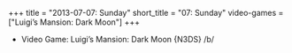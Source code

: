 +++
title = "2013-07-07: Sunday"
short_title = "07: Sunday"
video-games = ["Luigi’s Mansion: Dark Moon"]
+++


* Video Game: Luigi’s Mansion: Dark Moon {N3DS} /b/